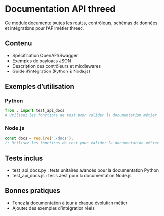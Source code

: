 # Documentation API threed

Ce module documente toutes les routes, contrôleurs, schémas de données et intégrations pour l’API métier threed.

## Contenu
- Spécification OpenAPI/Swagger
- Exemples de payloads JSON
- Description des contrôleurs et middlewares
- Guide d’intégration (Python & Node.js)

## Exemples d’utilisation

### Python
```python
from . import test_api_docs
# Utilisez les fonctions de test pour valider la documentation métier
```

### Node.js
```js
const docs = require('./docs');
// Utilisez les fonctions de test pour valider la documentation métier
```

## Tests inclus
- test_api_docs.py : tests unitaires avancés pour la documentation Python
- test_api_docs.js : tests Jest pour la documentation Node.js

## Bonnes pratiques
- Tenez la documentation à jour à chaque évolution métier
- Ajoutez des exemples d’intégration réels
